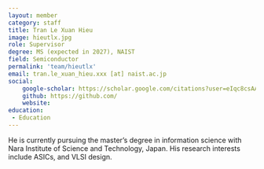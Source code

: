 ```yaml
---
layout: member
category: staff
title: Tran Le Xuan Hieu
image: hieutlx.jpg
role: Supervisor
degree: MS (expected in 2027), NAIST
field: Semiconductor
permalink: 'team/hieutlx'
email: tran.le_xuan_hieu.xxx [at] naist.ac.jp
social:
    google-scholar: https://scholar.google.com/citations?user=eIqc8csAAAAJ&hl=en&oi=sra
    github: https://github.com/
    website: 
education:
 - Education
---
```

He is currently pursuing the master’s degree in information science with
Nara Institute of Science and Technology, Japan. His research interests include ASICs, and VLSI design.